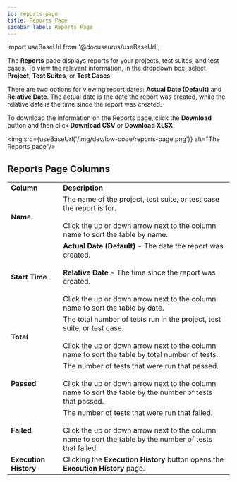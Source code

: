```yaml
---
id: reports-page
title: Reports Page
sidebar_label: Reports Page
---
```


import useBaseUrl from '@docusaurus/useBaseUrl';

The **Reports**  page displays reports for your projects, test suites, and test cases. To view the relevant information, in the dropdown box, select **Project**, **Test Suites**, or **Test Cases**.

There are two options for viewing report dates: **Actual Date (Default)** and **Relative Date**. The actual date is the date the report was created, while the relative date is the time since the report was created.

To download the information on the Reports page, click the **Download** button and then click **Download CSV** or **Download XLSX**.

<img src={useBaseUrl('/img/dev/low-code/reports-page.png')} alt="The Reports page"/>

## Reports Page Columns

<table>
  <tr>
    <td><b>Column</b></td>
    <td><b>Description</b></td>
  </tr>
  <tr>
    <td><b>Name</b></td>
    <td>The name of the project, test suite, or test case the report is for.<br/><br/>Click the up or down arrow next to the column name to sort the table by name.</td>
  </tr>
  <tr>
    <td><b>Start Time</b>
    </td>
    <td><b>Actual Date (Default)</b> - The date the report was created.<br/><br/><b>Relative Date</b> - The time since the report was created.<br/><br/>Click the up or down arrow next to the column name to sort the table by date.
    </td>
  </tr>
  <tr>
    <td><b>Total</b></td>
    <td>The total number of tests run in the project, test suite, or test case.<br/><br/>Click the up or down arrow next to the column name to sort the table by total number of tests.</td>
  </tr>
  <tr>
    <td><b>Passed</b></td>
    <td>The number of tests that were run that passed.<br/><br/>Click the up or down arrow next to the column name to sort the table by the number of tests that passed.</td>
  </tr>
  <tr>
    <td><b>Failed</b></td>
    <td>The number of tests that were run that failed.<br/><br/>Click the up or down arrow next to the column name to sort the table by the number of tests that failed.</td>
  </tr>
  <tr>
    <td><b>Execution History</b></td>
    <td>Clicking the <b>Execution History</b> button opens the <b>Execution History</b> page.</td>
  </tr>
</table>
